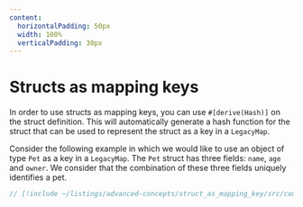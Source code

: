 ```yaml
---
content:
  horizontalPadding: 50px
  width: 100%
  verticalPadding: 30px
---
```


# Structs as mapping keys

In order to use structs as mapping keys, you can use `#[derive(Hash)]` on the struct definition. This will automatically generate a hash function for the struct that can be used to represent the struct as a key in a `LegacyMap`.

Consider the following example in which we would like to use an object of
type `Pet` as a key in a `LegacyMap`. The `Pet` struct has three fields: `name`, `age` and `owner`. We consider that the combination of these three fields uniquely identifies a pet.

```rust
// [!include ~/listings/advanced-concepts/struct_as_mapping_key/src/contract.cairo]
```
